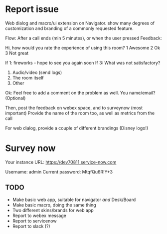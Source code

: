 # Report issue

Web dialog and macro/ui extension on Navigator. show many degrees of customization and branding
of a commonly requested feature.

Flow:
After a call ends (min 5 minutes), or when the user pressed Feedback:

Hi, how would you rate the experience of using this room?
1 Awesome
2 Ok
3 Not great

If 1: fireworks - hope to see you again soon
If 3: What was not satisfactory?

1. Audio/video (send logs)
2. The room itself
3. Other

Ok: Feel free to add a comment on the problem as well.
You name/email? (Optional)

Then, post the feedback on webex space, and to surveynow (most important)
Provide the name of the room too, as well as metrics from the call

For web dialog, provide a couple of different brandings (Disney logo!)

# Survey now

Your instance URL: https://dev70811.service-now.com

Username: admin
Current password: MtqfQu6R!Y+3


## TODO

* Make basic web app, suitable for navigator *and* Desk/Board
* Make basic macro, doing the same thing
* Two different skins/brands for web app
* Report to webex message
* Report to servicenow
* Report to slack (?)
